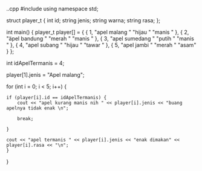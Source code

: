 ..cpp
#include<iostream>
using namespace std;

struct player_t {
    int id;
    string jenis;
    string warna;
    string rasa;
};

int main() {
    player_t player[] = {
    {
        1,
        "apel malang "
        "hijau "
        "manis "
    },
    {
        2,
        "äpel bandung "
        "merah "
        "manis "
    },
    {
        3,
        "apel sumedang "
        "putih "
        "manis "
    },
    {
        4,
        "apel subang "
        "hijau "
        "tawar "
    },
    {
        5,
        "apel jambi "
        "merah "
        "asam"
    }
};

int idApelTermanis = 4;

player[1].jenis = "Apel malang";

for (int i = 0; i < 5; i++) {
    
    if (player[i].id == idApelTermanis) {
        cout << "apel kurang manis nih " << player[i].jenis << "buang apelnya tidak enak \n";
        
        break;
        
    }
    
    cout << "apel termanis " << player[i].jenis << "enak dimakan" << player[i].rasa << "\n";
    }
}
